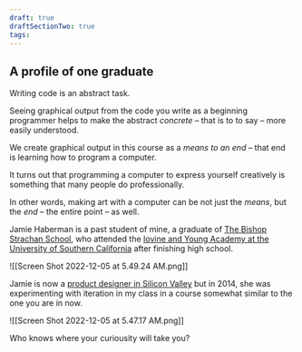 ```yaml
---
draft: true
draftSectionTwo: true
tags:
---
```

## A profile of one graduate

Writing code is an abstract task.

Seeing graphical output from the code you write as a beginning programmer helps to make the abstract *concrete* – that is to to say – more easily understood.

We create graphical output in this course as a *means to an end* – that end is learning how to program a computer.

It turns out that programming a computer to express yourself creatively is something that many people do professionally.

In other words, making art with a computer can be not just the *means*, but the *end* – the entire point – as well.

Jamie Haberman is a past student of mine, a graduate of [The Bishop Strachan School](https://www.bss.on.ca), who attended the [Iovine and Young Academy at the University of Southern California](https://iovine-young.usc.edu/discover/founders) after finishing high school.

![[Screen Shot 2022-12-05 at 5.49.24 AM.png]]

Jamie is now a [product designer in Silicon Valley](https://www.linkedin.com/in/jamie-haberman-482958114/) but in 2014, she was experimenting with iteration in my class in a course somewhat similar to the one you are in now.

![[Screen Shot 2022-12-05 at 5.47.17 AM.png]]

Who knows where your curiousity will take you?

